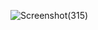 ![Screenshot(315)](https://file%2B.vscode-resource.vscode-cdn.net/c%3A/Users/monis/Pictures/Screenshot%20%28315%29.png?version%3D1664266694375)

